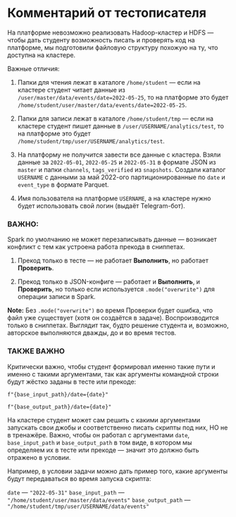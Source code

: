# Комментарий от тестописателя
На платформе невозможно реализовать Hadoop-кластер и HDFS — чтобы дать студенту возможность писать и проверять код на платформе, мы подготовили файловую структуру похожую на ту, что доступна на кластере.

Важные отличия:

1. Папки для чтения лежат в каталоге `/home/student` — если на кластере студент читает данные из `/user/master/data/events/date=2022-05-25`, то на платформе это будет `/home/student/user/master/data/events/date=2022-05-25`.

2. Папки для записи лежат в каталоге `/home/student/tmp` — если на кластере студент пишет данные в `/user/USERNAME/analytics/test`, то на платформе это будет `/home/student/tmp/user/USERNAME/analytics/test`.

3. На платформу не получится завести все данные с кластера. Взяли данные за `2022-05-01`, `2022-05-25` и `2022-05-31` в формате JSON из `master` и папки `channels`, `tags_verified` из `snapshots`. Создали каталог `USERNAME` с данными за май 2022-ого партиционированные по `date` и `event_type` в формате Parquet.

4. Имя пользователя на платформе `USERNAME`, а на кластере нужно будет использовать свой логин (выдаёт Telegram-бот).

### ВАЖНО:

Spark по умолчанию не может перезаписывать данные — возникает конфликт с тем как устроена работа прекода в сниппетах.

1) Прекод только в тесте — не работает **Выполнить**, но работает **Проверить**. 

2) Прекод только в JSON-конфиге — работает и **Выполнить**, и **Проверить**, но только если используется `.mode("overwrite")` для операции записи в Spark.

**Note:** Без `.mode("overwrite")`  во время Проверки будет ошибка, что файл уже существует (хотя он создаётся в задаче). Воспроизводится только в сниппетах. Выглядит так,  будто решение студента и, возможно, авторское выполняются дважды, до и во время тестов.

### ТАКЖЕ ВАЖНО
Критически важно, чтобы студент формировал именно такие пути и именно с такими аргументами, так как аргументы командной строки будут жёстко заданы в тесте или прекоде:

`f"{base_input_path}/date={date}"`

`f"{base_output_path}/date={date}"`

На кластере студент может сам решить с какими аргументами запускать свои джобы и соответственно писать скрипты под них, НО не в тренажёре. Важно, чтобы он работал с  аргументами `date`, `base_input_path` и `base_output_path` в том виде, в котором мы определяем их в тесте или прекоде — значит это должно быть отражено в условии.

Например, в условии задачи можно дать пример того, какие аргументы будут передаваться во время запуска скрипта:

`date` — `"2022-05-31"`
`base_input_path` — `"/home/student/user/master/data/events"`
`base_output_path` — `"/home/student/tmp/user/USERNAME/data/events"`